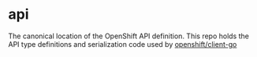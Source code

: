# api
The canonical location of the OpenShift API definition.  This repo holds the API type definitions and serialization code used by [openshift/client-go](https://github.com/openshift/client-go)
